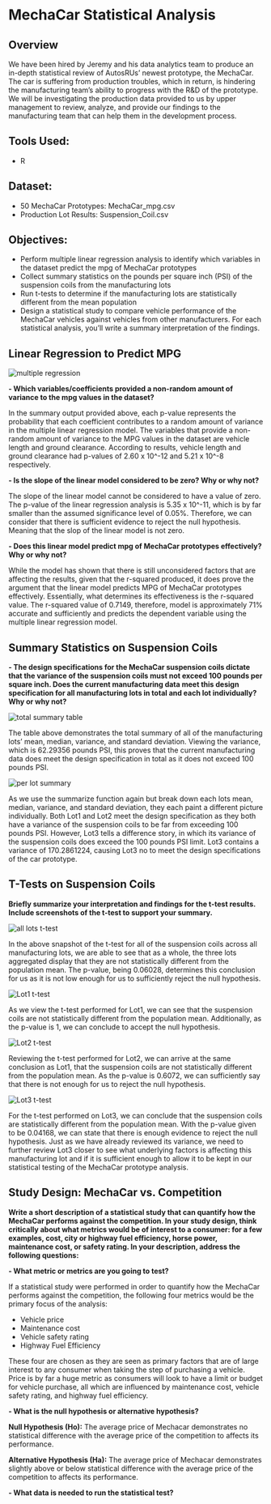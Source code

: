 # MechaCar Statistical Analysis
## Overview
We have been hired by Jeremy and his data analytics team to produce an in-depth statistical review of AutosRUs’ newest prototype, the MechaCar. The car is suffering from production troubles, which in return, is hindering the manufacturing team’s ability to progress with the R&D of the prototype. We will be investigating the production data provided to us by upper management to review, analyze, and provide our findings to the manufacturing team that can help them in the development process.

## Tools Used:
- R

## Dataset:
- 50 MechaCar Prototypes: MechaCar_mpg.csv
- Production Lot Results: Suspension_Coil.csv

## Objectives:
- Perform multiple linear regression analysis to identify which variables in the dataset predict the mpg of MechaCar prototypes
- Collect summary statistics on the pounds per square inch (PSI) of the suspension coils from the manufacturing lots
- Run t-tests to determine if the manufacturing lots are statistically different from the mean population
- Design a statistical study to compare vehicle performance of the MechaCar vehicles against vehicles from other manufacturers. For each statistical analysis, you’ll write a summary interpretation of the findings.

## Linear Regression to Predict MPG
![multiple regression](images/summary_multiple_regression_deliv1.png)

**- Which variables/coefficients provided a non-random amount of variance to the mpg values in the dataset?**

In the summary output provided above, each p-value represents the probability that each coefficient contributes to a random amount of variance in the multiple linear regression model. The variables that provide a non-random amount of variance to the MPG values in the dataset are vehicle length and ground clearance. According to results, vehicle length and ground clearance had p-values of 2.60 x 10^-12 and 5.21 x 10^-8 respectively. 

**- Is the slope of the linear model considered to be zero? Why or why not?**

The slope of the linear model cannot be considered to have a value of zero. The p-value of the linear regression analysis is 5.35 x 10^-11, which is by far smaller than the assumed significance level of 0.05%. Therefore, we can consider that there is sufficient evidence to reject the null hypothesis. Meaning that the slop of the linear model is not zero. 

**- Does this linear model predict mpg of MechaCar prototypes effectively? Why or why not?**

While the model has shown that there is still unconsidered factors that are affecting the results, given that the r-squared produced, it does prove the argument that the linear model predicts MPG of MechaCar prototypes effectively. Essentially, what determines its effectiveness is the r-squared value. The r-squared value of 0.7149, therefore, model is approximately 71% accurate and sufficiently and predicts the dependent variable using the multiple linear regression model. 

## Summary Statistics on Suspension Coils
**- The design specifications for the MechaCar suspension coils dictate that the variance of the suspension coils must not exceed 100 pounds per square inch. Does the current manufacturing data meet this design specification for all manufacturing lots in total and each lot individually? Why or why not?**

![total summary table](images/total_summary_suspension_coils.png)

The table above demonstrates the total summary of all of the manufacturing lots’ mean, median, variance, and standard deviation. Viewing the variance, which is 62.29356 pounds PSI, this proves that the current manufacturing data does meet the design specification in total as it does not exceed 100 pounds PSI. 

![per lot summary](images/lot_summary_suspension_coils.png)

As we use the summarize function again but break down each lots mean, median, variance, and standard deviation, they each paint a different picture individually. Both Lot1 and Lot2 meet the design specification as they both have a variance of the suspension coils to be far from exceeding 100 pounds PSI. However, Lot3 tells a difference story, in which its variance of the suspension coils does exceed the 100 pounds PSI limit. Lot3 contains a variance of 170.2861224, causing Lot3 no to meet the design specifications of the car prototype. 

## T-Tests on Suspension Coils
**Briefly summarize your interpretation and findings for the t-test results. Include screenshots of the t-test to support your summary.**

![all lots t-test](images/t_test_all_manufacturing_lots.png)

In the above snapshot of the t-test for all of the suspension coils across all manufacturing lots, we are able to see that as a whole, the three lots aggregated display that they are not statistically different from the population mean. The p-value, being 0.06028, determines this conclusion for us as it is not low enough for us to sufficiently reject the null hypothesis. 

![Lot1 t-test](images/Lot1_t_test_suspension_coils.png)

As we view the t-test performed for Lot1, we can see that the suspension coils are not statistically different from the population mean. Additionally, as the p-value is 1, we can conclude to accept the null hypothesis.

![Lot2 t-test](images/Lot2_t_test_suspension_coils.png)

Reviewing the t-test performed for Lot2, we can arrive at the same conclusion as Lot1, that the suspension coils are not statistically different from the population mean. As the p-value is 0.6072, we can sufficiently say that there is not enough for us to reject the null hypothesis. 

![Lot3 t-test](images/Lot3_t_test_suspension_coils.png)

For the t-test performed on Lot3, we can conclude that the suspension coils are statistically different from the population mean. With the p-value given to be 0.04168, we can state that there is enough evidence to reject the null hypothesis. Just as we have already reviewed its variance, we need to further review Lot3 closer to see what underlying factors is affecting this manufacturing lot and if it is sufficient enough to allow it to be kept in our statistical testing of the MechaCar prototype analysis. 

## Study Design: MechaCar vs. Competition
**Write a short description of a statistical study that can quantify how the MechaCar performs against the competition. In your study design, think critically about what metrics would be of interest to a consumer: for a few examples, cost, city or highway fuel efficiency, horse power, maintenance cost, or safety rating.
In your description, address the following questions:**

**- What metric or metrics are you going to test?**

If a statistical study were performed in order to quantify how the MechaCar performs against the competition, the following four metrics would be the primary focus of the analysis:

- Vehicle price
- Maintenance cost
- Vehicle safety rating
- Highway Fuel Efficiency

These four are chosen as they are seen as primary factors that are of large interest to any consumer when taking the step of purchasing a vehicle. Price is by far a huge metric as consumers will look to have a limit or budget for vehicle purchase, all which are influenced by maintenance cost, vehicle safety rating, and highway fuel efficiency. 

**- What is the null hypothesis or alternative hypothesis?**

**Null Hypothesis (Ho):** The average price of Mechacar demonstrates no statistical difference with the average price of the competition to affects its performance.  

**Alternative Hypothesis (Ha):** The average price of Mechacar demonstrates slightly above or below statistical difference with the average price of the competition to affects its performance.  

**- What data is needed to run the statistical test?**